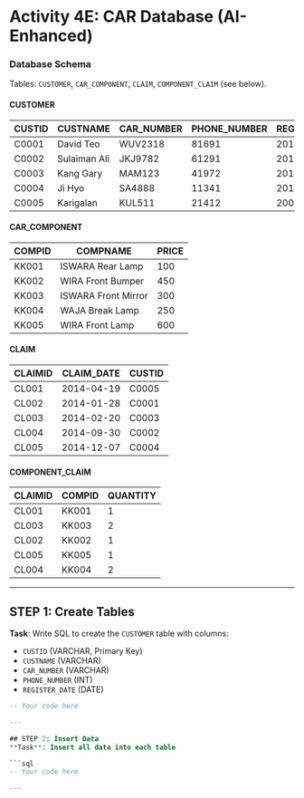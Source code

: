 # Activity 4E: CAR Database (AI-Enhanced)

### Database Schema
Tables: `CUSTOMER`, `CAR_COMPONENT`, `CLAIM`, `COMPONENT_CLAIM` (see below).  

#### CUSTOMER
| CUSTID | CUSTNAME      | CAR_NUMBER | PHONE_NUMBER | REGISTER_DATE |
|--------|---------------|------------|--------------|---------------|
| C0001  | David Teo     | WUV2318    | 81691        | 2014-01-09    |
| C0002  | Sulaiman Ali  | JKJ9782    | 61291        | 2011-05-07    |
| C0003  | Kang Gary     | MAM123     | 41972        | 2010-06-13    |
| C0004  | Ji Hyo        | SA4888     | 11341        | 2012-09-26    |
| C0005  | Karigalan     | KUL511     | 21412        | 2003-07-18    |

#### CAR_COMPONENT
| COMPID | COMPNAME           | PRICE |
|--------|--------------------|-------|
| KK001  | ISWARA Rear Lamp   | 100   |
| KK002  | WIRA Front Bumper  | 450   |
| KK003  | ISWARA Front Mirror| 300   |
| KK004  | WAJA Break Lamp    | 250   |
| KK005  | WIRA Front Lamp    | 600   |

#### CLAIM
| CLAIMID | CLAIM_DATE  | CUSTID |
|---------|-------------|--------|
| CL001   | 2014-04-19  | C0005  |
| CL002   | 2014-01-28  | C0001  |
| CL003   | 2014-02-20  | C0003  |
| CL004   | 2014-09-30  | C0002  |
| CL005   | 2014-12-07  | C0004  |

#### COMPONENT_CLAIM
| CLAIMID | COMPID | QUANTITY |
|---------|--------|----------|
| CL001   | KK001  | 1        |
| CL003   | KK003  | 2        |
| CL002   | KK002  | 1        |
| CL005   | KK005  | 1        |
| CL004   | KK004  | 2        |

---

## STEP 1: Create Tables  
**Task**: Write SQL to create the `CUSTOMER` table with columns:  
- `CUSTID` (VARCHAR, Primary Key)  
- `CUSTNAME` (VARCHAR)  
- `CAR_NUMBER` (VARCHAR)  
- `PHONE_NUMBER` (INT)  
- `REGISTER_DATE` (DATE)  

```sql
-- Your code here

---

## STEP 2: Insert Data  
**Task**: Insert all data into each table

```sql
-- Your code here

---
